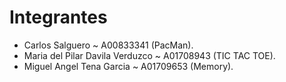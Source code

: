# Integrantes
- Carlos Salguero ~ A00833341 (PacMan).
- Maria del Pilar Davila Verduzco ~ A01708943 (TIC TAC TOE).
- Miguel Angel Tena Garcia ~ A01709653 (Memory).
